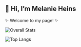 ## 👋 Hi, I’m Melanie Heins

✨ Welcome to my page! ✨

<p align="center">

![Overall Stats](https://github-readme-stats.vercel.app/api?username=melheins&hide=contribs&count_private=false&show_icons=true&theme=dark)

![Top Langs](https://github-readme-stats.vercel.app/api/top-langs/?username=melheins&layout=compact&theme=dark)
  
</p>

<!--
**melheins/melheins** is a ✨ _special_ ✨ repository because its `README.md` (this file) appears on your GitHub profile.

Here are some ideas to get you started:

- 🔭 I’m currently working on ...
- 🌱 I’m currently learning ...
- 👯 I’m looking to collaborate on ...
- 🤔 I’m looking for help with ...
- 💬 Ask me about ...
- 📫 How to reach me: ...
- 😄 Pronouns: ...
- ⚡ Fun fact: ...
-->
